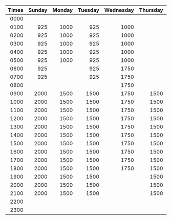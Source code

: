 | Times | Sunday | Monday | Tuesday | Wednesday | Thursday | Friday | Saturday |
| ----: | -----: | -----: | ------: | --------: | -------: | -----: | -------: |
|  0000 |        |        |         |           |          |        |          |
|  0100 |    925 |   1000 |     925 |      1000 |          |        |     1000 |
|  0200 |    925 |   1000 |     925 |      1000 |          |        |     1000 |
|  0300 |    925 |   1000 |     925 |      1000 |          |        |     1000 |
|  0400 |    925 |   1000 |     925 |      1000 |          |        |     1000 |
|  0500 |    925 |   1000 |     925 |      1000 |          |        |     1000 |
|  0600 |    925 |        |     925 |      1750 |          |        |          |
|  0700 |    925 |        |     925 |      1750 |          |        |          |
|  0800 |        |        |         |      1750 |          |        |          |
|  0900 |   2000 |   1500 |    1500 |      1750 |     1500 |   2000 |     2000 |
|  1000 |   2000 |   1500 |    1500 |      1750 |     1500 |   2000 |     2000 |
|  1100 |   2000 |   1500 |    1500 |      1750 |     1500 |   2000 |     2000 |
|  1200 |   2000 |   1500 |    1500 |      1750 |     1500 |   2000 |     2000 |
|  1300 |   2000 |   1500 |    1500 |      1750 |     1500 |   2000 |     2000 |
|  1400 |   2000 |   1500 |    1500 |      1750 |     1500 |   2000 |     2000 |
|  1500 |   2000 |   1500 |    1500 |      1750 |     1500 |   2000 |     2000 |
|  1600 |   2000 |   1500 |    1500 |      1750 |     1500 |   2000 |     2000 |
|  1700 |   2000 |   1500 |    1500 |      1750 |     1500 |   2000 |     2000 |
|  1800 |   2000 |   1500 |    1500 |      1750 |     1500 |   2000 |     2000 |
|  1900 |   2000 |   1500 |    1500 |           |     1500 |   2000 |     2000 |
|  2000 |   2000 |   1500 |    1500 |           |     1500 |   2000 |     2000 |
|  2100 |   2000 |   1500 |    1500 |           |     1500 |   2000 |     2000 |
|  2200 |        |        |         |           |          |        |          |
|  2300 |        |        |         |           |          |        |          |
